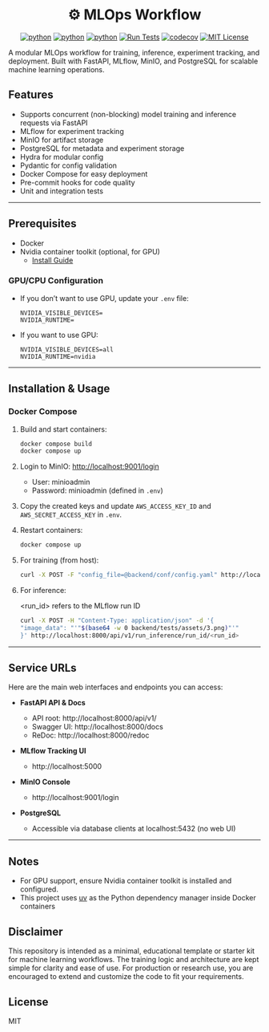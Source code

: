 <div align="center">
<h1> ⚙ MLOps Workflow </h1>

[![python](https://img.shields.io/badge/python-3.10-blue)]() [![python](https://img.shields.io/badge/python-3.11-blue)]() [![python](https://img.shields.io/badge/python-3.12-blue)]() [![Run Tests](https://github.com/willyfh/mlops-workflow/actions/workflows/ci-checks.yaml/badge.svg)](https://github.com/willyfh/mlops-workflow/actions/workflows/ci-checks.yaml) [![codecov](https://codecov.io/gh/willyfh/mlops-workflow/graph/badge.svg?token=OGLCMT2KQ4)](https://codecov.io/gh/willyfh/mlops-workflow) [![MIT License](https://img.shields.io/badge/License-MIT-yellow)](https://opensource.org/licenses/MIT)

</div>

A modular MLOps workflow for training, inference, experiment tracking, and deployment. Built with FastAPI, MLflow, MinIO, and PostgreSQL for scalable machine learning operations.

## Features
- Supports concurrent (non-blocking) model training and inference requests via FastAPI
- MLflow for experiment tracking
- MinIO for artifact storage
- PostgreSQL for metadata and experiment storage
- Hydra for modular config
- Pydantic for config validation
- Docker Compose for easy deployment
- Pre-commit hooks for code quality
- Unit and integration tests

---

## Prerequisites
- Docker
- Nvidia container toolkit (optional, for GPU)
  - [Install Guide](https://docs.nvidia.com/datacenter/cloud-native/container-toolkit/latest/install-guide.html)

### GPU/CPU Configuration
- If you don’t want to use GPU, update your `.env` file:
  ```
  NVIDIA_VISIBLE_DEVICES=
  NVIDIA_RUNTIME=
  ```
- If you want to use GPU:
  ```
  NVIDIA_VISIBLE_DEVICES=all
  NVIDIA_RUNTIME=nvidia
  ```

---

## Installation & Usage

### Docker Compose
1. Build and start containers:
   ```sh
   docker compose build
   docker compose up
   ```
2. Login to MinIO: [http://localhost:9001/login](http://localhost:9001/login)
   - User: minioadmin
   - Password: minioadmin
   (defined in `.env`)
3. Copy the created keys and update `AWS_ACCESS_KEY_ID` and `AWS_SECRET_ACCESS_KEY` in `.env`.
4. Restart containers:
   ```sh
   docker compose up
   ```
5. For training (from host):
   ```sh
   curl -X POST -F "config_file=@backend/conf/config.yaml" http://localhost:8000/api/v1/run_train
   ```
6. For inference:

   <run_id> refers to the MLflow run ID 
   ```sh
   curl -X POST -H "Content-Type: application/json" -d '{
   "image_data": "'"$(base64 -w 0 backend/tests/assets/3.png)"'"
   }' http://localhost:8000/api/v1/run_inference/run_id/<run_id>
   ```

---

## Service URLs

Here are the main web interfaces and endpoints you can access:

- **FastAPI API & Docs**
  - API root: http://localhost:8000/api/v1/
  - Swagger UI: http://localhost:8000/docs
  - ReDoc: http://localhost:8000/redoc

- **MLflow Tracking UI**
  - http://localhost:5000

- **MinIO Console**
  - http://localhost:9001/login

- **PostgreSQL**
  - Accessible via database clients at localhost:5432 (no web UI)

---

## Notes
- For GPU support, ensure Nvidia container toolkit is installed and configured.
- This project uses [uv](https://github.com/astral-sh/uv) as the Python dependency manager inside Docker containers

## Disclaimer
This repository is intended as a minimal, educational template or starter kit for machine learning workflows. The training logic and architecture are kept simple for clarity and ease of use. For production or research use, you are encouraged to extend and customize the code to fit your requirements.

## License
MIT

